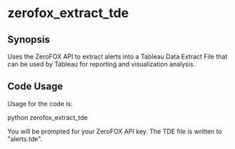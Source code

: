 # zerofox_extract_tde
## Synopsis

Uses the ZeroFOX API to extract alerts into a Tableau Data Extract File that can be used by Tableau for reporting and visualization analysis.

## Code Usage

Usage for the code is:

python zerofox_extract_tde

You will be prompted for your ZeroFOX API key. The TDE file is written to "alerts.tde".
